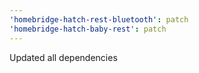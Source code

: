 ```yaml
---
'homebridge-hatch-rest-bluetooth': patch
'homebridge-hatch-baby-rest': patch
---
```


Updated all dependencies
